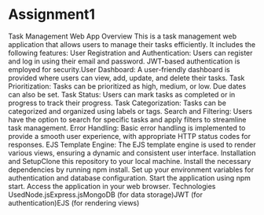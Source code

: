 # Assignment1
Task Management Web App
Overview
This is a task management web application that allows users to manage their tasks efficiently. It includes the following features:
User Registration and Authentication: Users can register and log in using their email and password. JWT-based authentication is employed for security.User
Dashboard: A user-friendly dashboard is provided where users can view, add, update, and delete their tasks.
Task Prioritization: Tasks can be prioritized as high, medium, or low. Due dates can also be set.
Task Status: Users can mark tasks as completed or in progress to track their progress.
Task Categorization: Tasks can be categorized and organized using labels or tags.
Search and Filtering: Users have the option to search for specific tasks and apply filters to streamline task management.
Error Handling: Basic error handling is implemented to provide a smooth user experience, with appropriate HTTP status codes for responses.
EJS Template Engine: The EJS template engine is used to render various views, ensuring a dynamic and consistent user interface.
Installation and SetupClone
this repository to your local machine.
Install the necessary dependencies by running npm install.
Set up your environment variables for authentication and database configuration.
Start the application using npm start.
Access the application in your web browser.
Technologies UsedNode.jsExpress.jsMongoDB (for data storage)JWT (for authentication)EJS (for rendering views)
